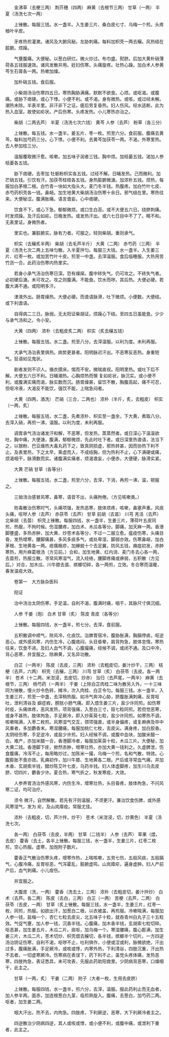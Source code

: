 <!-- { "loadSidebar": true } -->
　　金沸草（去梗三两） 荆芥穗（四两） 麻黄（去根节三两） 甘草（一两） 半夏（汤洗七次一两）

　　上锉散。每服三钱。水一盏半。入生姜三片、桑白皮七寸、乌梅一个煎。头疼柚叶半皮。

　　牙疼热煎灌漱。诸风及大腑风秘。左胁刺痛。每料加枳壳一两去穣。风热结在脏腑。烦躁。

　　气壅腹痛。大便秘。以葱白研烂。微火炒过。布巾盛。熨脐。后加大黄朴硝薄荷各五钱服速效。诸风发散并用。妊妇伤寒。头痛旋疼。壮热心躁。加白术人参黄芩生石膏各一两。热嗽加燥。

　　加朴硝五钱。食后服。

　　小柴胡汤治伤寒四五日。寒热胸胁满痛。默默不欲食。心烦。或呕渴。或腹痛。或胁下痞硬。或心下悸。小便不利。或不渴。身有微热。或咳，或过经未解。潮热未除。半表半里。非汗非下之证。瘥后劳复昏热。妇人伤风。经水适断。此为热入血室。故使如疟状。产后伤寒。头疼发热。小儿寒热亦治之。

　　柴胡（二两去芦） 半夏（汤洗七次六钱） 黄芩 人参（去芦） 粉草（各三分）

　　上锉散。每五钱。水一盏半。姜五片、枣一枚。煎至六分。食前服。腹痛去黄芩。每料加芍药三分。心下悸。小便不利。去黄芩加茯苓一两。不渴。外寒里热。去人参加桂三分。

　　温服覆取微汗愈。咳嗽。加五味子润者三钱。胸中烦。加栝蒌五钱。渴加人参栝蒌各五钱。

　　胁下痞硬。去枣加 牡蛎粉枳实各五钱。过经不解。日晡发热。己而微利。加芒硝五钱。引饮有汗。加茯苓桂枝各五钱。身热脏腑微溏。加浓朴五钱。烦热，每服加白茅根二根。白竹青一块如大指头大。麦门冬半钱。热腹疼。加白竹叶七皮、赤芍药枳壳各一钱。鼻衄。加生地黄大柴胡汤治伤寒十余日。邪气结在里。寒热往来。大便秘涩。腹满胀痛。语言谵妄。心中痞硬。

　　饮食不下。或心下急。郁郁微烦。或口生白苔。或不大便五六日。绕脐刺痛。时发烦躁。及汗后如疟。日晚发热。或发热汗出。或六七日目中不了了。睛不和。无表里证。身微热者。

　　里实也。兼脏腑实。脉有力者。可服之。轻则柴胡。重则承气。

　　枳实（去穣炙半两） 柴胡（去毛芦半斤） 大黄（二两） 赤芍药（三两） 半夏（汤洗七次二两上五味匀散。入半夏拌匀。每服三大钱。水一盏半。入生姜三片、红枣一枚。或加苦竹叶十皮。煎至一中盏。去滓温服。食后临睡服。大热用苦竹沥一合。此药治伤寒内热里实。

　　若身小承气汤治伤寒日深。恐有燥屎。腹中转失气。仍可攻之。不转失气者。必初硬后溏。未可攻之。攻之则腹满。不能食。饮水而哕。其后热。大便必硬。若腹大满不通。或阳明多汗。

　　津液外出。肠胃燥热。大便必硬。而谵语脉滑，吐下微烦。小便数。大便结。或下利谵语。

　　自得病二三日。脉弱。无太阳证柴胡证。烦躁心下结。至四五日虽能食。少少与承气汤和之。令小安。

　　大黄（四两） 浓朴（去粗皮炙二两） 枳实（炙去穣五钱）

　　上锉散。每服五钱。水二盏。煎至八分。去滓温服。以利为度。未利再服。

　　大承气汤治表里俱热。病势更甚者。阳明脉迟汗出。不恶寒反恶热。身重短气。狂语如见鬼状。

　　剧者发则不识人。循衣摸床。惕而不安。微喘直视。阳明里热。或吐下后不解。大便五六日不利。日晡潮热。心胸烦热而懊 复如疟状，脉沉实。或小便不利，或腹满实痛而渴，脉实数而沉。肠胃燥甚，留饮不散，胸腹高起，痛不可忍，但呕冷液，大渴反不能饮，强饮不能，上喘急闷者。

　　大黄（四两，酒洗） 芒硝（三合，二两也） 浓朴（半斤，炙，去粗皮） 枳实（一两，炙）

　　上锉散。每服五钱，水二盏，先煮浓朴、枳实至一盏余，下大黄，煮取八分。去滓入硝，再煎一沸，温服。以利为度，未利再服。

　　调胃承气汤治诸发汗和解，不恶寒，但发热，蒸蒸然者。或日深心下温温欲吐，胸中痛，大便溏，腹满，郁郁微烦，先此时吐下者。或日深里热谵语，法当下之，以银粉、巴豆燥热大毒丸药下之，致真阴损虚，邪热转甚，因而协热下利不止。及表里热，下之太早，乘虚而入，不成结胸，但为热利不止，心下满硬或痛，烦渴咽干，脉滑数而实。诸腹满实痛者，烦渴谵妄，小便赤，大便硬，脉滑实紧。

　　大黄 芒硝 甘草（各等分）

　　上锉散。每服五钱，水二盏，煎至六分，去滓，下消，再煎一沸，温，顿服之。

　　三拗汤治感冒风寒，鼻寒，语音不出，头痛拘倦。（方见咳嗽类。）

　　败毒散治伤寒时气，头痛项强，发热恶寒，肢体烦疼，咳嗽，鼻塞声重。风痰头痛，呕哕人参（去芦） 赤茯苓（去芦） 甘草 前胡（去苗） 川芎 羌活（去芦） 北柴胡（去苗） 枳壳上锉散。每服四钱，水一盏半，生姜三片，薄荷叶五皮同煎，热服，不拘时候。伤湿腰疼，加白术、木瓜各等分。脚痛，加天麻一两。香港脚壅盛，多热赤肿，加大黄、炒苍术各等分，不过一二服立愈。瘟疫伤寒，头痛目昏，发热增寒，腰脚痛甚，多风多痰多气，或处卑湿，脚弱亦效。伤寒鼻衄，加白茅根、生地黄各一两。疮痍瘾疹，加蝉蜕十个去足翼，防风五钱，痈疽初发，赤肿寒热，用升麻葛根汤（方见前。）合和，加生地黄、红内消、麦门冬去心各一两，去苗煎，热服立散。寻常风寒湿气，流入经络，腰脚疼痛或痹弱，五积散（方见后。）对合，加木瓜、川牛膝去苗、槟榔切碎，各一两煎，立效。冬合寒而温暖，春发温疫大效。

　　卷第一　大方脉杂医科

　　阳证

　　治中汤治太阴伤寒，手足温，自利不渴，腹满时痛，咽干，其脉尺寸俱沉细。

　　人参 干姜（炮） 白术 甘草（炙） 陈皮 青皮（各等分）

　　上锉散。每服四钱，水一盏半，煎七分。去滓，食前服。

　　五积散调中顺气，除风冷，化痰饮。治脾胃宿冷，腹胁胀满，胸膈停痰，呕逆恶心。或外感风寒，内伤生冷，心腹痞闷，头目昏晕，肩背拘急，肢体怠惰，寒热往来，饮食不进。及妇人血气不调，心腹撮痛，经候不调，或闭不通。及口中冷，背心恶寒，并宜服之。除麻黄，又名异功散。

　　白芷（一两半） 陈皮（去皮，三两） 浓朴（去粗皮切，姜汁炒干，三两） 桔梗（去芦，六两） 枳壳（去穣，三两） 川芎 甘草（炙） 白茯苓（去皮。各一两半） 苍术（十二两，米泔浸，去皮切，炒赤） 当归（去芦尾，一两半） 麻黄（去根节，三两） 杨芍药（一两半） 干姜（上除白芷肉桂二味为散另入外，一十三味同为锉散，慢火炒令色转，摊冷，次入肉桂、白芷令匀。每服三钱。水一盏半，入生姜三片，煎至一中盏，去滓稍热服。如冷气奔冲心胁，脐腹胀满刺痛，反胃呕吐，泄利清谷及 癖症瘕，膀胱小肠气痛。即入煨生姜三片，盐少许同煎。如伤寒时疫，头痛体疼，恶风发热，项背强痛，入葱白三寸，豉七粒同煎。若但觉恶寒，或身不甚热，肢体拘急，手足厥冷，即入炒茱萸七粒，盐少许同煎。如寒热不调，咳嗽喘满，入枣二枚煎。风寒湿气交互，颈项强直，或半身偏疼，或复麻痹及卒中风重者，多加麝香末。寒湿腰痛，每服加桃仁七枚，去皮尖。满身疼，加白胶香。太阴经伤寒，手足逆冷，或盐少许煎。妇人经候不调，或腹中血块，加酸米醋一合。难产，亦加米醋一合，香港脚冷者，每服加茱萸十粒，木瓜三片。大便秘，加大黄二钱。香港脚下疰，掀然赤肿，增寒壮热，亦加大黄一钱利之。久虚脾泄，伤食腹痛，冷泻不止，每用略炒过，加陈米一撮，乌梅一个煎，名和气散，特效。心腹膨胀不食亦效。乳痈初作，加川牛膝、生地黄各二根。产后或寻常血气痛，并加木香、玄胡索半钱，醋炒陈艾叶七皮，乌药半钱。妇人体虚脚疼，加生川乌去皮脐、切四片，麝香少许。夏合热，寒气折之，秋发寒疫，大效。

　　人参养胃汤治外感风寒，内伤生冷，增寒壮热，头目昏疼，肢体拘急，不问风寒二证，均可治疗。

　　须令 微汗。自然解散。若先有汗则温服，不须更汗。兼治饮食伤脾，或外感风寒湿气，发为 疟，及山岚瘴疫。常服尤佳。

　　浓朴（去粗皮，切，芦汁拌，炒干） 苍术（米泔浸，切，炒黄色） 半夏（汤洗七次。

　　各一两） 白茯苓（去皮，半两） 甘草（二钱半） 人参（去芦） 草果（煨，去皮） 藿香（去土，各半上锉散。每服三钱，水一盏半，生姜三片，红枣二枚煎，空心热服。虚寒，加炮附子数片。

　　藿香正气散治伤寒头疼，增寒作热，上喘咳嗽，五劳七伤，五般风痰，五般膈气，心腹冷痛，反胃呕恶，气泻霍乱，脏腑虚鸣，山岚瘴疟，遍身虚肿。妇人产前产后，血气刺痛。小儿疳伤。

　　并宜服之。

　　大腹皮（洗，一两） 藿香（洗去土，三两） 浓朴（去粗皮切，姜汁拌炒） 白术（去芦。各二两） 陈皮（去白，三两） 白芷（一两） 苦梗（去芦，二两） 白茯苓（去皮，一两） 甘草（炙上锉散。每服三钱，水一盏半，生姜三片，红枣一枚，同煎，热服。如欲出汗，加葱白二根，以衣被盖，再煎服。冷嗽喘满，每服加人参一钱，盐梅一个，杏仁七粒去皮尖，北五味子十粒，就吞青州白丸子三十五粒效。气促气壅，加人参一钱，沉香半钱。心腹痛，加木香半钱，玄胡索七粒切碎。呕恶甚，加生姜五片，木瓜二片。痰呕，加乌梅一个。寒湿腰痛，腹心膨满，加生姜三片，木瓜二片，苍术切炒、枳壳煨去穣切，各半钱，槟榔半个切片。一方四逆汤治阴证伤寒，自利不渴，呕哕不止，吐利俱作，小便或涩或利，脉微欲绝，汗出过多，腹痛胀满，手足厥冷，或咳或悸，内寒外热，下利清谷，四肢沉重，汗出热不去者。一切虚寒厥冷。伤寒病在表误下，药下利不止，虽觉头疼体痛，发热恶寒，四肢拘急，表证悉具，未可攻表，先服此药助阳救里。少阴病背恶寒，口燥咽干，此主之。

　　甘草（一两，炙） 干姜（二两） 附子（大者一枚，生用去皮脐）

　　上锉散。每服四钱，水一盏半，煎六分，去滓，温服。服此药利止而无血者，加人参半两。面赤，加连根葱白九茎，临煎熟旋入。腹痛，去葱白，加芍药二两。呕者，加生姜二两。

　　咽大汗出，热不去，内拘急。四肢疼，下利厥逆，恶寒，大下利厥冷者主之。

　　四逆散治少阴病四逆，其人或咳或悸，或小便不利，或腹中痛，或泄利下重者，此主之。

